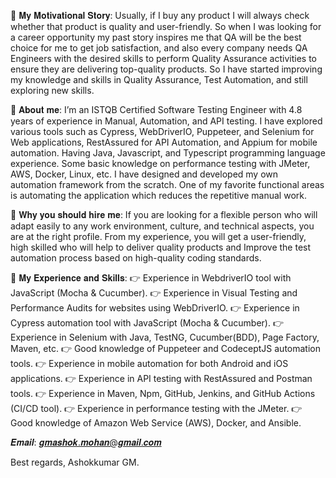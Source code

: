 🛑 𝐌𝐲 𝐌𝐨𝐭𝐢𝐯𝐚𝐭𝐢𝐨𝐧𝐚𝐥 𝐒𝐭𝐨𝐫𝐲:
Usually, if I buy any product I will always check whether that product is quality and user-friendly. So when I was looking for a career opportunity my past story inspires me that QA will be the best choice for me to get job satisfaction, and also every company needs QA Engineers with the desired skills to perform Quality Assurance activities to ensure they are delivering top-quality products. So I have started improving my knowledge and skills in Quality Assurance, Test Automation, and still exploring new skills.

🛑 𝐀𝐛𝐨𝐮𝐭 𝐦𝐞:
I’m an ISTQB Certified Software Testing Engineer with 4.8 years of experience in Manual, Automation, and API testing. I have explored various tools such as Cypress, WebDriverIO, Puppeteer, and Selenium for Web applications, RestAssured for API Automation, and Appium for mobile automation. Having Java, Javascript, and Typescript programming language experience. Some basic knowledge on performance testing with JMeter, AWS, Docker, Linux, etc. I have designed and developed my own automation framework from the scratch. One of my favorite functional areas is automating the application which reduces the repetitive manual work.

🛑 𝐖𝐡𝐲 𝐲𝐨𝐮 𝐬𝐡𝐨𝐮𝐥𝐝 𝐡𝐢𝐫𝐞 𝐦𝐞:
If you are looking for a flexible person who will adapt easily to any work environment, culture, and technical aspects, you are at the right profile. From my experience, you will get a user-friendly, high skilled who will help to deliver quality products and Improve the test automation process based on high-quality coding standards.

🛑 𝐌𝐲 𝐄𝐱𝐩𝐞𝐫𝐢𝐞𝐧𝐜𝐞 𝐚𝐧𝐝 𝐒𝐤𝐢𝐥𝐥𝐬:
👉 Experience in WebdriverIO tool with JavaScript (Mocha & Cucumber).
👉 Experience in Visual Testing and Performance Audits for websites using WebDriverIO.
👉 Experience in Cypress automation tool with JavaScript (Mocha & Cucumber).
👉 Experience in Selenium with Java, TestNG, Cucumber(BDD), Page Factory, Maven, etc.
👉 Good knowledge of Puppeteer and CodeceptJS automation tools.
👉 Experience in mobile automation for both Android and iOS applications.
👉 Experience in API testing with RestAssured and Postman tools.
👉 Experience in Maven, Npm, GitHub, Jenkins, and GitHub Actions (CI/CD tool).
👉 Experience in performance testing with the JMeter.
👉 Good knowledge of Amazon Web Service (AWS), Docker, and Ansible.

𝑬𝒎𝒂𝒊𝒍: 𝒈𝒎𝒂𝒔𝒉𝒐𝒌.𝒎𝒐𝒉𝒂𝒏@𝒈𝒎𝒂𝒊𝒍.𝒄𝒐𝒎

Best regards,
Ashokkumar GM.
